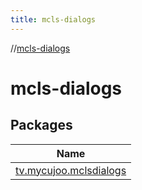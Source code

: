 ```yaml
---
title: mcls-dialogs
---
```

//[mcls-dialogs](index.html)



# mcls-dialogs



## Packages


| Name |
|---|
| [tv.mycujoo.mclsdialogs](mcls-dialogs/tv.mycujoo.mclsdialogs/index.html) |


